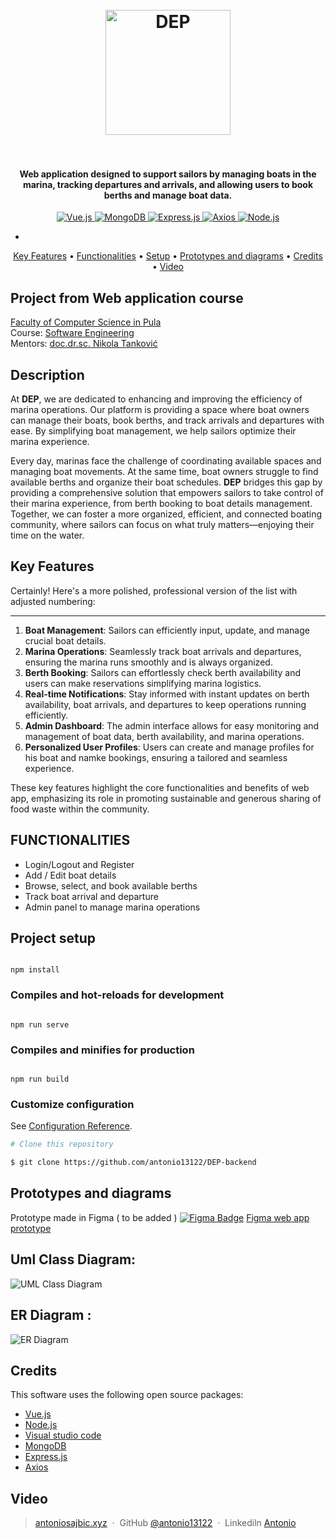 <h1 align="center">
  <br>
  <a href="DEP.hr"><img src="https://i.ibb.co/KcrVf4nX/your-image.jpg" alt="DEP" width="200"></a>
  <br>
  <br>
</h1>

<h4 align="center">Web application designed to support sailors by managing boats in the marina, tracking departures and arrivals, and allowing users to book berths and manage boat data.</h4>
<p align="center">
  <a href="https://vuejs.org/">
    <img src="https://img.shields.io/badge/Vue.js-4FC08D.svg?style=flat&logo=vue.js&logoColor=white" alt="Vue.js">
  </a>
  <a href="https://www.mongodb.com/">
    <img src="https://img.shields.io/badge/MongoDB-47A248.svg?style=flat&logo=mongodb&logoColor=white" alt="MongoDB">
  </a>
  <a href="https://expressjs.com/">
    <img src="https://img.shields.io/badge/Express.js-000000.svg?style=flat&logo=express&logoColor=white" alt="Express.js">
  </a>
  <a href="https://axios-http.com/">
    <img src="https://img.shields.io/badge/Axios-5A29E4.svg?style=flat&logo=axios&logoColor=white" alt="Axios">
  </a>
  <a href="https://nodejs.org/">
    <img src="https://img.shields.io/badge/Node.js-339933.svg?style=flat&logo=node.js&logoColor=white" alt="Node.js">
  </a>
</p>

-

<p align="center">
  <a href="#key-features">Key Features</a> •
  <a href="#functionalities">Functionalities</a> •
  <a href="#project-setup">Setup</a> •
   <a href="#Prototypes and diagrams">Prototypes and diagrams</a> •
  <a href="#credits">Credits</a> •
    <a href="#Video">Video</a> 
  
  
</p>

## Project from Web application course

[Faculty of Computer Science in Pula](#link)  
Course: [Software Engineering](#link)  
Mentors: [doc.dr.sc. Nikola Tanković](#link)

## Description

At **DEP**, we are dedicated to enhancing and improving the efficiency of marina operations. Our platform is providing a space where boat owners can manage their boats, book berths, and track arrivals and departures with ease. By simplifying boat management, we help sailors optimize their marina experience.

Every day, marinas face the challenge of coordinating available spaces and managing boat movements. At the same time, boat owners struggle to find available berths and organize their boat schedules. **DEP** bridges this gap by providing a comprehensive solution that empowers sailors to take control of their marina experience, from berth booking to boat details management. Together, we can foster a more organized, efficient, and connected boating community, where sailors can focus on what truly matters—enjoying their time on the water.

## Key Features

Certainly! Here's a more polished, professional version of the list with adjusted numbering:

---

1.  **Boat Management**: Sailors can efficiently input, update, and manage crucial boat details.
2.  **Marina Operations**: Seamlessly track boat arrivals and departures, ensuring the marina runs smoothly and is always organized.
3.  **Berth Booking**: Sailors can effortlessly check berth availability and users can make reservations simplifying marina logistics.
4.  **Real-time Notifications**: Stay informed with instant updates on berth availability, boat arrivals, and departures to keep operations running efficiently.
5.  **Admin Dashboard**: The admin interface allows for easy monitoring and management of boat data, berth availability, and marina operations.
6.  **Personalized User Profiles**: Users can create and manage profiles for his boat and namke bookings, ensuring a tailored and seamless experience.

These key features highlight the core functionalities and benefits of web app, emphasizing its role in promoting sustainable and generous sharing of food waste within the community.

## FUNCTIONALITIES

- Login/Logout and Register
- Add / Edit boat details
- Browse, select, and book available berths
- Track boat arrival and departure
- Admin panel to manage marina operations

## Project setup

```

npm install

```

### Compiles and hot-reloads for development

```

npm run serve

```

### Compiles and minifies for production

```

npm run build

```

### Customize configuration

See [Configuration Reference](https://cli.vuejs.org/config/).

```bash
# Clone this repository

$ git clone https://github.com/antonio13122/DEP-backend
```

## Prototypes and diagrams

Prototype made in Figma ( to be added )
[![Figma Badge](https://img.shields.io/badge/Figma-Prototype-1c73b7?logo=figma&style=flat-square)](#) [Figma web app prototype](https://www.figma.com/)

## Uml Class Diagram:

![UML Class Diagram](https://i.ibb.co/RTwSLGXq/UML-Class-DEP-1.png)

## ER Diagram :

![ER Diagram](https://i.ibb.co/KxD6tHVs/ER-DEP.png)

## Credits

This software uses the following open source packages:

- [Vue.js](https://vuejs.org/)
- [Node.js](https://nodejs.org/)
- [Visual studio code](https://code.visualstudio.com/)
- [MongoDB](https://www.mongodb.com/)
- [Express.js](https://expressjs.com/)
- [Axios](https://axios-http.com/docs/intro)

## Video

> [antoniosajbic.xyz](https://www.antoniosajbic.xyz) &nbsp;&middot;&nbsp;
> GitHub [@antonio13122](https://github.com/antonio13122) &nbsp;&middot;&nbsp;
> Linkediln [Antonio](https://www.linkedin.com/in/antonio-sajbic-221357117/)
